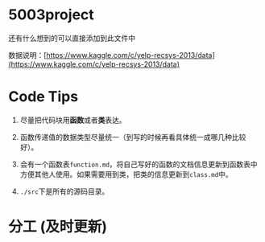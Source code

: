 # 5003project

还有什么想到的可以直接添加到此文件中

数据说明：[https://www.kaggle.com/c/yelp-recsys-2013/data](https://www.kaggle.com/c/yelp-recsys-2013/data)

# Code Tips

1. 尽量把代码块用**函数**或者**类**表达。

2. 函数传递值的数据类型尽量统一（到写的时候再看具体统一成哪几种比较好）。

3. 会有一个函数表`function.md`，将自己写好的函数的文档信息更新到函数表中方便其他人使用。如果需要用到类，把类的信息更新到`class.md`中。

4. `./src`下是所有的源码目录。

# 分工 (及时更新)
